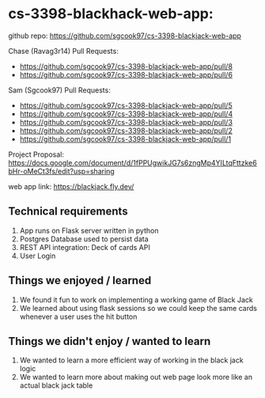 # cs-3398-blackhack-web-app: 

github repo: https://github.com/sgcook97/cs-3398-blackjack-web-app

Chase (Ravag3r14) Pull Requests:
  * https://github.com/sgcook97/cs-3398-blackjack-web-app/pull/8
  * https://github.com/sgcook97/cs-3398-blackjack-web-app/pull/6

Sam (Sgcook97) Pull Requests:
  * https://github.com/sgcook97/cs-3398-blackjack-web-app/pull/5
  * https://github.com/sgcook97/cs-3398-blackjack-web-app/pull/4
  * https://github.com/sgcook97/cs-3398-blackjack-web-app/pull/3
  * https://github.com/sgcook97/cs-3398-blackjack-web-app/pull/2
  * https://github.com/sgcook97/cs-3398-blackjack-web-app/pull/1

Project Proposal: https://docs.google.com/document/d/1fPPUgwikJG7s6zngMp4YILtqFttzke6bHr-oMeCt3fs/edit?usp=sharing

web app link: https://blackjack.fly.dev/

## Technical requirements
1. App runs on Flask server written in python
2. Postgres Database used to persist data
3. REST API integration: Deck of cards API
4. User Login

## Things we enjoyed / learned
1. We found it fun to work on implementing a working game of Black Jack 
2. We learned about using flask sessions so we could keep the same cards whenever a user uses the hit button

## Things we didn't enjoy / wanted to learn
1. We wanted to learn a more efficient way of working in the black jack logic
2. We wanted to learn more about making out web page look more like an actual black jack table
